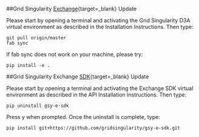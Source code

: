 
##Grid Singularity [Exchange](https://github.com/gridsingularity/gsy-e){target=_blank} Update

Please start by opening a terminal and activating the Grid Singularity D3A virtual environment as described in the Installation Instructions. Then type:
```
git pull origin/master
fab sync
```

If fab sync does not work on your machine, please try:

```
pip install -e .
```

##Grid Singularity Exchange [SDK](https://github.com/gridsingularity/gsy-e-sdk){target=_blank} Update

Please start by opening a terminal and activating the Exchange SDK virtual environment as described in the API Installation Instructions. Then type:

```
pip uninstall gsy-e-sdk
```

Press y when prompted. Once the uninstall is complete, type:

```
pip install git+https://github.com/gridsingularity/gsy-e-sdk.git
```
